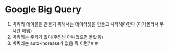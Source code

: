 # Google Big Query

1. 빅쿼리 테이블을 만들기 위해서는 데이터셋을 만들고 시작해야한다 (이거몰라서 두시간 헤맴)
2. 빅쿼리는 주키가 없다(주임님 아니었으면 몰랐음)
3. 빅쿼리는 auto-increase가 없음 뭐 이런?ㅎㅎ